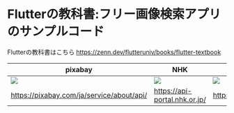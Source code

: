 # Flutterの教科書:フリー画像検索アプリのサンプルコード

Flutterの教科書はこちら
https://zenn.dev/flutteruniv/books/flutter-textbook


|pixabay|NHK|poke api|OpenAPI|
|-------|-------|-------|-------|
|<img src="https://user-images.githubusercontent.com/17683316/201280017-4d7e6071-acc7-49ae-bca1-03b46cae4747.png" >|<img src="https://user-images.githubusercontent.com/17683316/201280036-3b951a32-d4ef-4b02-9d97-e2d075825028.png" >|<img src="https://user-images.githubusercontent.com/17683316/201287967-a120c687-aea3-401c-a695-099510826de7.png" >|<img src="https://user-images.githubusercontent.com/17683316/209142714-3aea6d63-e8c3-46ae-a940-c66141c30047.png" >|
|https://pixabay.com/ja/service/about/api/|https://api-portal.nhk.or.jp/|https://pokeapi.co/|https://beta.openai.com/|
